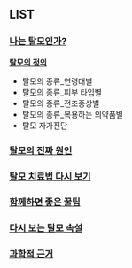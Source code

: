 ##  LIST
###  [나는 탈모인가?](/m04/m0401)

[**탈모의 정의**](/m04/m0401/m040101)
- 탈모의 종류_연령대별
- 탈모의 종류_피부 타입별
- 탈모의 종류_전조증상별
- 탈모의 종류_복용하는 의약품별
- 탈모 자가진단  
###  [탈모의 진짜 원인](/m04/m0403)
###  [탈모 치료법 다시 보기](/m04/m0404)    
###  [함께하면 좋은 꿀팁](/m04/m0405)  
###  [다시 보는 탈모 속설](/m04/m0406)  
###  [과학적 근거](/m04/m0407)  


<!--stackedit_data:
eyJoaXN0b3J5IjpbMjA4Mzc5MiwtMTMyOTYwMTg0MywxNTU0OT
E4MjQ2LC0xMjcxNzQyMzI4LC0yMTMyMTYzNzM1LDEwOTY2NTcz
ODgsLTEzMTQxNTAyMDksLTE3Nzc5NTEzNTBdfQ==
-->